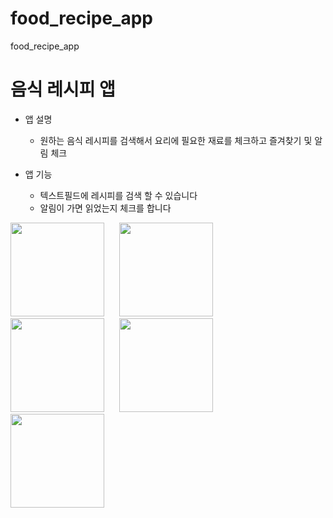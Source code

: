 # food_recipe_app

food_recipe_app

# 음식 레시피 앱

- 앱 설명

  - 원하는 음식 레시피를 검색해서 요리에 필요한 재료를 체크하고 즐겨찾기 및 알림 체크

- 앱 기능
  - 텍스트필드에 레시피를 검색 할 수 있습니다
  - 알림이 가면 읽었는지 체크를 합니다

<img src="https://github.com/user-attachments/assets/024596df-0923-4cfb-bc3a-eda07729a051" width="150" style="margin-right: 20px;" />
<img src="https://github.com/user-attachments/assets/5d06234c-fb82-4d9e-b72a-7a704994d0d0" width="150" style="margin-right: 20px;" /><br>
<img src="https://github.com/user-attachments/assets/3d618464-7446-4545-9598-e6dcade491dc" width="150" style="margin-right: 20px;" />
<img src="https://github.com/user-attachments/assets/da5cafc2-c8ec-48fb-9e09-b13aa9a311c6" width="150" style="margin-right: 20px;" /><br>
<img src="https://github.com/user-attachments/assets/3a475fe9-a78a-4ed7-8d97-324481f8d4c4" width="150" />

